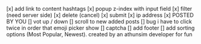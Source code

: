 [x] add link to content hashtags
[x] popup z-index with input field
[x] filter (need server side)
[x] delete (cancel)
[x] submit
[x] ip address
[x] POSTED BY YOU
[] vot up / down
[] scroll to new added posts
[] bug i have to click twice in order that emoji picker show
[] captcha
[] add footer
[] add sorting options (Most Popular, Newest).
created by an athunsim developer for fun
